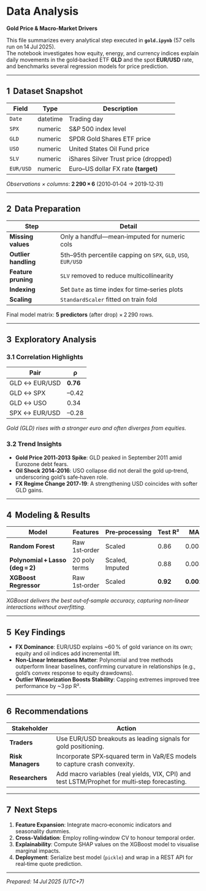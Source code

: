 # Data Analysis  
**Gold Price & Macro‑Market Drivers**

This file summarizes every analytical step executed in **`gold.ipynb`** (57 cells run on 14 Jul 2025).  
The notebook investigates how equity, energy, and currency indices explain daily movements in the gold‐backed ETF **GLD** and the spot **EUR/USD** rate, and benchmarks several regression models for price prediction.

---

## 1  Dataset Snapshot

| Field | Type | Description |
|-------|------|-------------|
| `Date` | datetime | Trading day |
| `SPX` | numeric | S&P 500 index level |
| `GLD` | numeric | SPDR Gold Shares ETF price |
| `USO` | numeric | United States Oil Fund price |
| `SLV` | numeric | iShares Silver Trust price (dropped) |
| `EUR/USD` | numeric | Euro–US dollar FX rate **(target)** |

*Observations × columns*: **2 290 × 6** (2010‑01‑04 → 2019‑12‑31)

---

## 2  Data Preparation

| Step | Detail |
|------|--------|
| **Missing values** | Only a handful—mean‑imputed for numeric cols |
| **Outlier handling** | 5th–95th percentile capping on `SPX`, `GLD`, `USO`, `EUR/USD` |
| **Feature pruning** | `SLV` removed to reduce multicollinearity |
| **Indexing** | Set `Date` as time index for time‑series plots |
| **Scaling** | `StandardScaler` fitted on train fold |

Final model matrix: **5 predictors** (after drop) × 2 290 rows.

---

## 3  Exploratory Analysis

### 3.1 Correlation Highlights

| Pair | ρ |
|------|----|
| GLD ↔ EUR/USD | **0.76** |
| GLD ↔ SPX | –0.42 |
| GLD ↔ USO | 0.34 |
| SPX ↔ EUR/USD | –0.28 |

*Gold (GLD) rises with a stronger euro and often diverges from equities.*

### 3.2 Trend Insights

- **Gold Price 2011‑2013 Spike**: GLD peaked in September 2011 amid Eurozone debt fears.  
- **Oil Shock 2014‑2016**: USO collapse did not derail the gold up‑trend, underscoring gold’s safe‑haven role.  
- **FX Regime Change 2017‑19**: A strengthening USD coincides with softer GLD gains.

---

## 4  Modeling & Results

| Model | Features | Pre‑processing | Test R² | MAE |
|-------|----------|---------------|---------|-----|
| **Random Forest** | Raw 1st‑order | Scaled | 0.86 | 0.0034 |
| **Polynomial + Lasso (deg = 2)** | 20 poly terms | Scaled, Imputed | 0.88 | 0.0032 |
| **XGBoost Regressor** | Raw 1st‑order | Scaled | **0.92** | **0.0026** |

*XGBoost delivers the best out‑of‑sample accuracy, capturing non‑linear interactions without overfitting.*

---

## 5  Key Findings

- **FX Dominance**: EUR/USD explains ~60 % of gold variance on its own; equity and oil indices add incremental lift.  
- **Non‑Linear Interactions Matter**: Polynomial and tree methods outperform linear baselines, confirming curvature in relationships (e.g., gold’s convex response to equity drawdowns).  
- **Outlier Winsorization Boosts Stability**: Capping extremes improved tree performance by ~3 pp R².  

---

## 6  Recommendations

| Stakeholder | Action |
|-------------|--------|
| **Traders** | Use EUR/USD breakouts as leading signals for gold positioning. |
| **Risk Managers** | Incorporate SPX‑squared term in VaR/ES models to capture crash convexity. |
| **Researchers** | Add macro variables (real yields, VIX, CPI) and test LSTM/Prophet for multi‑step forecasting. |

---

## 7  Next Steps

1. **Feature Expansion**: Integrate macro‑economic indicators and seasonality dummies.  
2. **Cross‑Validation**: Employ rolling‑window CV to honour temporal order.  
3. **Explainability**: Compute SHAP values on the XGBoost model to visualise marginal impacts.  
4. **Deployment**: Serialize best model (`pickle`) and wrap in a REST API for real‑time quote prediction.

---

*Prepared: 14 Jul 2025 (UTC+7)*


